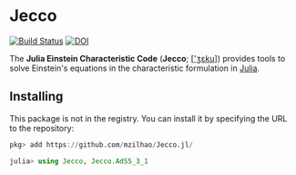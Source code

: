 # Jecco

[![Build Status](https://github.com/mzilhao/Jecco.jl/actions/workflows/CI.yml/badge.svg)](https://github.com/mzilhao/Jecco.jl/actions)
[![DOI](https://zenodo.org/badge/DOI/10.5281/zenodo.4139418.svg)](https://doi.org/10.5281/zenodo.4139418)

The **Julia Einstein Characteristic Code** (**Jecco**; [['ʒɛku](https://www.infopedia.pt/dicionarios/lingua-portuguesa/Jeco)]) provides tools to solve Einstein's equations in the characteristic formulation in [Julia](http://julialang.org/).


## Installing

This package is not in the registry. You can install it by specifying the URL to the repository:

```julia
pkg> add https://github.com/mzilhao/Jecco.jl/

julia> using Jecco, Jecco.AdS5_3_1
```

